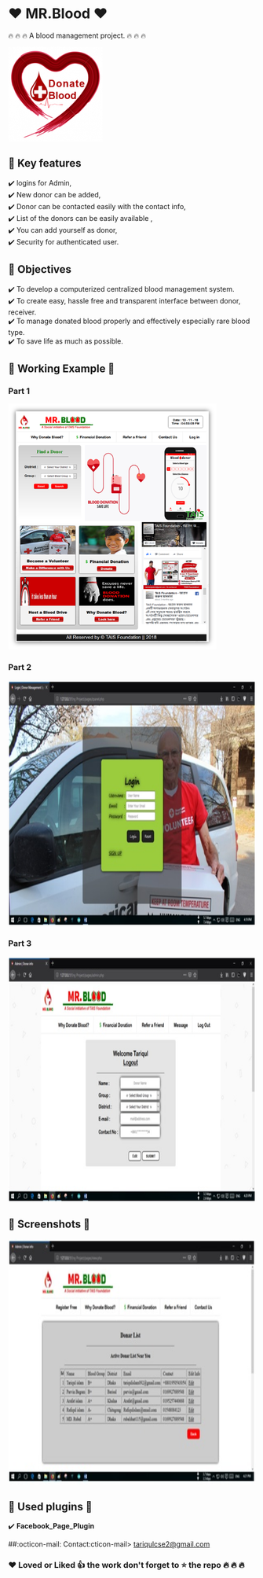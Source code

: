 # :heart: MR.Blood :heart:

 :fire: :fire: :fire: A blood management project. :fire: :fire: :fire:


<img src="screenshots/blood.png" >

## :key: Key features

 :heavy_check_mark: logins for Admin,<br>
 :heavy_check_mark: New donor can be added,<br>
 :heavy_check_mark: Donor can be contacted easily with the contact info,<br>
 :heavy_check_mark: List of the donors can be easily available ,<br>
 :heavy_check_mark: You can add yourself as donor,<br>
 :heavy_check_mark: Security for authenticated user.<br>

## :thought_balloon: Objectives
 :heavy_check_mark: To develop a computerized centralized blood management system. <br>
 :heavy_check_mark: To create easy, hassle free and transparent interface between donor, receiver.<br>
 :heavy_check_mark: To manage donated blood properly and effectively especially rare blood type.<br>
 :heavy_check_mark: To save life as much as possible.


## :runner: Working Example :runner:

### Part 1 

<img height="500px" src="screenshots/main.png" >


### Part 2

<img height="500px" src="screenshots/v1.jpg" >

### Part 3
<img height="500px" src="screenshots/2.jpg" >

##  :iphone: Screenshots :iphone:

<img height="500px" src="screenshots/3.jpg" >

## :paperclip: Used plugins :paperclip:

   :heavy_check_mark: **Facebook_Page_Plugin**<br>
  
##:octicon-mail: Contact:cticon-mail>
   tariqulcse2@gmail.com

### :heart: Loved or  Liked :+1: the work don't forget to :star: the repo :fire: :fire: :fire:
